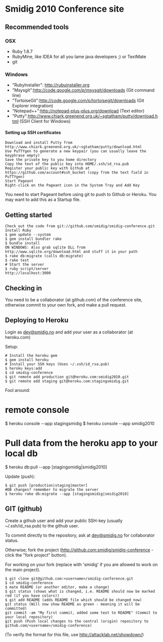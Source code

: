 # Smidig 2010 Conference site

## Recommended tools

### OSX

* Ruby 1.8.7
* RubyMine, like IDEA for all you lame java developers ;) or TextMate
* git

### Windows
* "RubyInstaller": http://rubuinstaller.org	
* "Msysgit":http://code.google.com/p/msysgit/downloads (Git command line)
* "TortoiseGit":http://code.google.com/p/tortoisegit/downloads (Git Explorer integration)
* "Notepad++":http://notepad-plus-plus.org/download (Text editor)
* "Putty":http://www.chiark.greenend.org.uk/~sgtatham/putty/download.html (SSH Client for Windows)


#### Setting up SSH certificates

    Download and install Putty from http://www.chiark.greenend.org.uk/~sgtatham/putty/download.html
    Use PuTTYgen to generate a new keypair (you can usually leave the keyphrase empty)
    Save the private key to you home directory
    Copy the text of the public key into HOME/.ssh/id_rsa.pub
    Register your public key with Github at https://github.com/account#ssh_bucket (copy from the text field in PuTTYgen)
    Start Pageant
    Right-click on the Pageant icon in the System Tray and Add Key

You need to start Pageant before using git to push to Github or Heroku. You may want to add this as a Startup file.


## Getting started

    Check out the code from git://github.com/smidig/smidig-conference.git
    Install Ruby
	$ gem update --system
    $ gem install bundler rake
    $ bundle install
    ON WINDOWS: Also grab sqlite DLL from http://www.sqlite.org/download.html and stuff it in your path
    $ rake db:migrate (calls db:migrate)
    $ rake test
    # Start the server
    $ ruby script/server
    http://localhost:3000

## Checking in

You need to be a collaborator (at github.com) of the conference site, otherwise commit to your own fork, and make a pull request.

## Deploying to Heroku

Login as dev@smidig.no and add your user as a collaborator (at heroku.com)

Setup:

    # Install the heroku gem
    $ gem install heroku
    # Install your SSH keys (Uses ~/.ssh/id_rsa.pub)
    $ heroku keys:add
    $ cd smidig-conference
    $ git remote add production git@heroku.com:smidig2010.git
    $ git remote add staging git@heroku.com:stagingsmidig.git

Fool around:
   # remote console
   $ heroku console --app stagingsmidig
   $ heroku console --app smidig2010
   # Pull data from the heroku app to your local db
   $ heroku db:pull --app [stagingsmidig|smidig2010]
   
Update (push):

    $ git push [production|staging|master]
    #DB changes? remember to migrate the server
    $ heroku rake db:migrate --app [stagingsmidig|smidig2010]

## GIT (github)

Create a github user and add your public SSH-key (usually ~/.ssh/id_rsa.pub) to the github user.

To commit directly to the repository, ask at dev@smidig.no for collaborator status.

Otherwise; fork the project (http://github.com:smidig/smidig-conference - click the "fork project" button).

For working on your fork (replace <username> with 'smidig' if you are allowed to work on the main project).

    $ git clone git@github.com:<username>/smidig-conference.git
    $ cd smidig-conference
    $ mate README (or another editor, make a change)
    $ git status (shows what is changed, i.e. README should now be marked red (if you have colors))
    $ git add README (adds README file which should be changed now)
    git status (Will now show README as green - meaning it will be committed)
    git commit -am "My first commit, added some text to README" (Commit to your local repository)
    git push (Push local changes to the central (origin) repository to github.com/<username>/smidig-conference)


(To verify the format for this file, use http://attacklab.net/showdown/)
